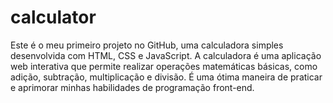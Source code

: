 # calculator
 Este é o meu primeiro projeto no GitHub, uma calculadora simples desenvolvida com HTML, CSS e JavaScript. A calculadora é uma aplicação web interativa que permite realizar operações matemáticas básicas, como adição, subtração, multiplicação e divisão. É uma ótima maneira de praticar e aprimorar minhas habilidades de programação front-end.
